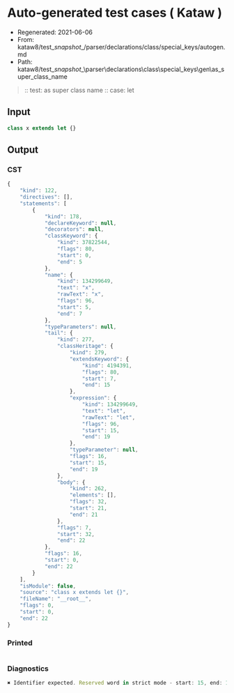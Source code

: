 # Auto-generated test cases ( Kataw )
- Regenerated: 2021-06-06
- From: kataw8/test\__snapshot__/parser/declarations/class/special_keys/autogen.md
- Path: kataw8/test\__snapshot__\parser\declarations\class\special_keys\gen\as_super_class_name
> :: test: as super class name
> :: case: let
## Input

`````js
class x extends let {}
`````
## Output

### CST

```javascript
{
    "kind": 122,
    "directives": [],
    "statements": [
        {
            "kind": 178,
            "declareKeyword": null,
            "decorators": null,
            "classKeyword": {
                "kind": 37822544,
                "flags": 80,
                "start": 0,
                "end": 5
            },
            "name": {
                "kind": 134299649,
                "text": "x",
                "rawText": "x",
                "flags": 96,
                "start": 5,
                "end": 7
            },
            "typeParameters": null,
            "tail": {
                "kind": 277,
                "classHeritage": {
                    "kind": 279,
                    "extendsKeyword": {
                        "kind": 4194391,
                        "flags": 80,
                        "start": 7,
                        "end": 15
                    },
                    "expression": {
                        "kind": 134299649,
                        "text": "let",
                        "rawText": "let",
                        "flags": 96,
                        "start": 15,
                        "end": 19
                    },
                    "typeParameter": null,
                    "flags": 16,
                    "start": 15,
                    "end": 19
                },
                "body": {
                    "kind": 262,
                    "elements": [],
                    "flags": 32,
                    "start": 21,
                    "end": 21
                },
                "flags": 7,
                "start": 32,
                "end": 22
            },
            "flags": 16,
            "start": 0,
            "end": 22
        }
    ],
    "isModule": false,
    "source": "class x extends let {}",
    "fileName": "__root__",
    "flags": 0,
    "start": 0,
    "end": 22
}
```

### Printed

```javascript

```

### Diagnostics

```javascript
✖ Identifier expected. Reserved word in strict mode - start: 15, end: 19

```

